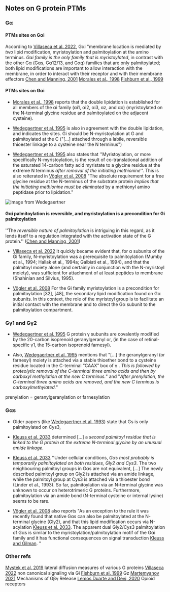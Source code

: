 ## Notes on G protein PTMs


### Gα 

#### PTMs sites on Gαi
According to [Villaseca et al. 2022](https://www.frontiersin.org/articles/10.3389/fcell.2022.941870/full),  Gαi 
"membrane location is mediated by *two* lipid modification, myristoylation and palmitoylation at the amino terminus. 
*Gαi family is the only family that is myristoylated*, in contrast with the other Gα (Gαs, Gα12/13, and Gαq) 
families that are only palmitoylated; both lipid modifications are important to allow interaction with the membrane, 
in order to interact with their receptor and with their membrane effectors 
[Chen and Manning, 2001](https://www.nature.com/articles/1204185)
[Morales et al., 1998](https://www.molbiolcell.org/doi/10.1091/mbc.9.1.1)
[Fishburn et al., 1999](https://www.sciencedirect.com/science/article/pii/S0021925819872228)

#### PTMs sites on Gαi

*  [Morales et al., 1998](https://www.molbiolcell.org/doi/10.1091/mbc.9.1.1) reports that the double lipidation is established for all members of the αi family (αi1, αi2, αi3, αz, and αo) (myristoylated on the N-terminal glycine residue and palmitoylated on the adjacent cysteine).

* [Wedegaertner et al. 1995](https://www.jbc.org/article/S0021-9258(18)83027-7/fulltext) is also in agreement with the double lipidation, and indicates the sites. Gi should be N-myristoylation at G and palmitoylated at the C ("[...] attached through a labile, reversible thioester linkage to a cysteine near the N terminus")

* [Wedegaertner et al. 1995](https://www.jbc.org/article/S0021-9258(18)83027-7/fulltext) also states that ''Myristoylation, or more specifically N-myristoylation, is the result of co-translational addition of the saturated 14-carbon fatty acid myristate to a glycine residue at the extreme N terminus *after removal of the initiating methionine*''. This is also reiterated in [Vögler et al. 2008](https://www.sciencedirect.com/science/article/pii/S0005273608001107) "The absolute requirement for a free glycine residue at the N-terminus of the substrate protein *implies that the initiating methionine must be eliminated* by a methionyl amino peptidase prior to lipidation."

![image from Wedegaertner](https://els-jbs-prod-cdn.jbs.elsevierhealth.com/cms/attachment/0361282f-631d-49f5-b8fc-8e565a6fdde6/gr1.jpg)


#### Gαi palmitoylation is reversible, and myristoylation is a precondition for Gi palmitoylation

''The *reversible nature of palmitoylation* is intriguing in this regard,  as it lends itself to a regulation integrated with the activation state of the G protein.'' ([Chen and Manning, 2001](https://www.nature.com/articles/1204185))

*  [Villaseca et al. 2022](https://www.frontiersin.org/articles/10.3389/fcell.2022.941870/full) It quickly became evident that, for α subunits of the Gi family, N-myristoylation was a prerequisite to palmitoylation (Mumby et al., 1994; Hallak et al., 1994a; Galbiati et al., 1994), 
and that the palmitoyl moiety alone (and certainly in conjunction with the N-myristoyl moiety), 
was sufficient for attachment of at least peptides to membrane (Shahinian and Silvius, 1995).

* [Vögler et al. 2008](https://www.sciencedirect.com/science/article/pii/S0005273608001107) For the Gi family myristoylation is a precondition for palmitoylation [32], [48], the secondary lipid modification found on Gα subunits. In this context, the role of the myristoyl group is to facilitate an initial contact with the membrane and to direct the Gα subunit to the palmitoylation compartment. 


### Gγ1 and Gγ2 

* [Wedegaertner et al. 1995](https://www.jbc.org/article/S0021-9258(18)83027-7/fulltext) G protein γ subunits are covalently modified by the 20-carbon isoprenoid geranylgeranyl or, (in the case of retinal-specific γ1, the 15-carbon isoprenoid farnesyl).

* Also, [Wedegaertner et al. 1995](https://www.jbc.org/article/S0021-9258(18)83027-7/fulltext) mentions that "[...] the geranylgeranyl (or farnesyl) moiety is attached via a stable thioether bond to a cysteine residue located in the C-terminal “CAAX” box of γ . *This is followed by proteolytic removal of the C-terminal three amino acids and then by carboxyl methylation at the new C terminus.*"
and "*After prenylation, the C-terminal three amino acids are removed, and the new C terminus is carboxylmethylated.*"

prenylation = geranylgeranylation or farnesylation


### Gαs

* Older papers (like [Wedegaertner et al. 1993](https://www.sciencedirect.com/science/article/pii/S0021925819745633))
state that Gs is only palmitoylated on Cys3, 

* [Kleuss et al. 2033](https://www.embopress.org/doi/full/10.1093/emboj/cdg095)  determined [...] a *second palmitoyl residue that is linked to the G protein at the extreme N-terminal glycine by an unusual amide linkage*. 

* [Kleuss et al. 2033](https://www.embopress.org/doi/full/10.1093/emboj/cdg095)  ''Under cellular conditions, *Gαs most probably is temporarily palmitoylated on both residues, Gly2 and Cys3*. The two neighbouring palmitoyl groups in Gαs are not equivalent, [...] The newly described palmitoyl group on Gly2 is attached via an amide linkage, while the palmitoyl group at Cys3 is attached via a thioester bond (Linder et al., 1993). So far, palmitoylation via an N-terminal glycine was unknown to occur on heterotrimeric G proteins. Furthermore, palmitoylation via an amide bond (N-terminal cysteine or internal lysine) seems to be rare.

* [Vögler et al. 2008](https://www.sciencedirect.com/science/article/pii/S0005273608001107) also reports "As an exception to the rule it was recently found that native Gαs can also be palmitoylated at the N-terminal glycine (Gly2), and that this lipid modification occurs via N-acylation [Kleuss et al. 2033](https://www.embopress.org/doi/full/10.1093/emboj/cdg095). The apparent dual Gly2/Cys3 palmitoylation of Gαs is similar to the myristoylation/palmitoylation motif of the Gαi family and it has functional consequences on signal transduction [Kleuss and Gilman](https://www.pnas.org/doi/abs/10.1073/pnas.94.12.6116). "


### Other refs

[Mystek et al. 2019](https://www.ncbi.nlm.nih.gov/pmc/articles/PMC6829862/) lateral diffusion measures of various G proteins
[Villaseca 2022](https://pubmed.ncbi.nlm.nih.gov/36092739/) non canonical signaling via Gi
[Fishburn et al. 1999](https://pubmed.ncbi.nlm.nih.gov/10373496/) Gz
[Martemyanov 2021](https://www.sciencedirect.com/science/article/pii/S0968000421001043) Mechanisms of Gβγ Release 
[Lemos Duarte and Devi, 2020](https://www.sciencedirect.com/science/article/pii/S0166223620300710) Opioid receptors
